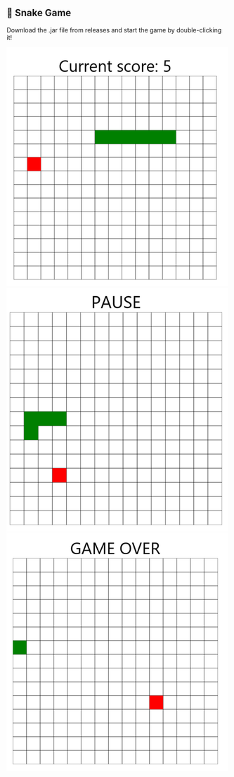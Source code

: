 ## 🚀 Snake Game

Download the .jar file from releases and start the game by double-clicking it!

![img.png](img.png)
![img_1.png](img_1.png)
![img_2.png](img_2.png)